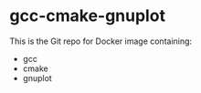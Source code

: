 # gcc-cmake-gnuplot
This is the Git repo for Docker image containing:
  - gcc
  - cmake
  - gnuplot
